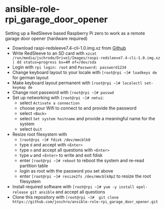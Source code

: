# ansible-role-rpi_garage_door_opener
Setting up a RedSleeve based Raspberry Pi zero to work as a remote garage door opener (hardware required)

* Download raspi-redsleeve7.4-cli-1.0.img.xz from [Github](https://github.com/redsleeve-linux/redsleeve-linux.github.io/releases/tag/rpi-7.4-1.0)
* Write RedSleeve to an SD card with
```xzcat /run/media/jschrode/Drive1/Images/raspi-redsleeve7.4-cli-1.0.img.xz | dd status=progress bs=4M of=/dev/sda```
* Login with ```rpi login: root``` and ```Password: password1234```
* Change keyboard layout to your locale with ```[root@rpi ~]# loadkeys de``` for german layout
* Make keyboard layout permanent with ```[root@rpi ~]# localectl set-keymap de```
* Change root password with ```[root@rpi ~]# passwd```
* Set up networking with ```[root@rpi ~]# nmtui```:
  - select ```Activate a connection```
  - choose your Wifi to connect to and provide the password
  - select ```<Back>```
  - select ```Set system hostname``` and provide a meaningful name for the system
  - select ```Quit```
* Resize root filesystem with
  - ```[root@rpi ~]# fdisk /dev/mmcblk0```
  - type ```d``` and accept with ```<Enter>```
  - type ```n``` and accept all questions with ```<Enter>```
  - type ```w``` and ```<Enter>``` to write and exit fdisk
  - enter ```[root@rpi ~]# reboot``` to reboot the system and re-read partition table
  - login as root with the password you set above
  - enter ```[root@rpi ~]# resize2fs /dev/mmcblk0p2``` to resize the root filesystem
* Install required software with ```[root@rpi ~]# yum -y install epel-release git ansible``` and accept all questions
* Clone this repository with ```[root@rpi ~]#  git clone https://github.com/joschro/ansible-role-rpi_garage_door_opener.git```


